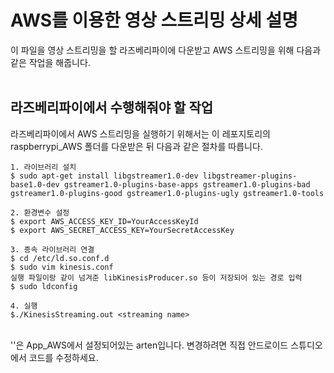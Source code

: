 # AWS를 이용한 영상 스트리밍 상세 설명
이 파일을 영상 스트리밍을 할 라즈베리파이에 다운받고 AWS 스트리밍을 위해 다음과 같은 작업을 해줍니다.<br>
<br>

## 라즈베리파이에서 수행해줘야 할 작업
라즈베리파이에서 AWS 스트리밍을 실행하기 위해서는 이 레포지토리의 raspberrypi_AWS 폴더를 다운받은 뒤 다음과 같은 절차를 따릅니다.<br>
```
1. 라이브러리 설치
$ sudo apt-get install libgstreamer1.0-dev libgstreamer-plugins-base1.0-dev gstreamer1.0-plugins-base-apps gstreamer1.0-plugins-bad gstreamer1.0-plugins-good gstreamer1.0-plugins-ugly gstreamer1.0-tools

2. 환경변수 설정
$ export AWS_ACCESS_KEY_ID=YourAccessKeyId
$ export AWS_SECRET_ACCESS_KEY=YourSecretAccessKey

3. 종속 라이브러리 연결
$ cd /etc/ld.so.conf.d
$ sudo vim kinesis.conf
실행 파일이랑 같이 넘겨준 libKinesisProducer.so 등이 저장되어 있는 경로 입력
$ sudo ldconfig

4. 실행
$./KinesisStreaming.out <streaming name>
```
<br>
'<streaming name>'은 App_AWS에서 설정되어있는 arten입니다. 변경하려면 직접 안드로이드 스튜디오에서 코드를 수정하세요.
